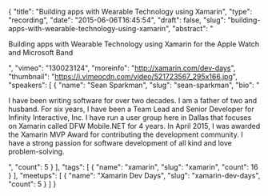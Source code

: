 {
  "title": "Building apps with Wearable Technology using Xamarin",
  "type": "recording",
  "date": "2015-06-06T16:45:54",
  "draft": false,
  "slug": "building-apps-with-wearable-technology-using-xamarin",
  "abstract": "<p>Building apps with Wearable Technology using Xamarin for the Apple Watch and Microsoft Band</p>",
  "vimeo": "130023124",
  "moreinfo": "http://xamarin.com/dev-days",
  "thumbnail": "https://i.vimeocdn.com/video/521723567_295x166.jpg",
  "speakers": [
    {
      "name": "Sean Sparkman",
      "slug": "sean-sparkman",
      "bio": "<p>I have been writing software for over two decades. I am a father of two and husband. For six years, I have been a Team Lead and Senior Developer for Infinity Interactive, Inc. I have run a user group here in Dallas that focuses on Xamarin called DFW Mobile.NET for 4 years. In April 2015, I was awarded the Xamarin MVP Award for contributing the development community. I have a strong passion for software development of all kind and love problem-solving.</p>",
      "count": 5
    }
  ],
  "tags": [
    {
      "name": "xamarin",
      "slug": "xamarin",
      "count": 16
    }
  ],
  "meetups": [
    {
      "name": "Xamarin Dev Days",
      "slug": "xamarin-dev-days",
      "count": 5
    }
  ]
}